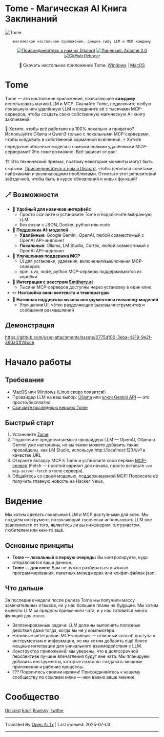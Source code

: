 # Tome - Магическая AI Книга Заклинаний

<img src="https://raw.githubusercontent.com/runebookai/tome/main/static/images/repo-header.png" alt="Tome" />

<p align="center">
    <code>магическое настольное приложение, дающее силу LLM и MCP каждому</code>
</p>

<p align="center">
    <a href="https://discord.gg/9CH6us29YA" target="_blank"><img src="https://img.shields.io/discord/1365100902561742868?logo=discord&logoColor=fff&label=Join%20Us!&color=9D7CD8" alt="Присоединяйтесь к нам на Discord" /></a>
    <a href="https://opensource.org/licenses/Apache-2.0" target="_blank"><img src="https://img.shields.io/badge/License-Apache_2.0-blue.svg" alt="Лицензия: Apache 2.0" /></a>
    <a href="https://github.com/runebookai/tome/releases" target="_blank"><img src="https://img.shields.io/github/v/release/runebookai/tome" alt="GitHub Release" /></a>
</p>

<p align="center">
    🔮 Скачать настольное приложение Tome: <a href="https://github.com/runebookai/tome/releases/download/0.6.0/Tome_0.6.0_x64-setup.exe">Windows</a> | <a href="https://github.com/runebookai/tome/releases/download/0.6.0/Tome_0.6.0_aarch64.dmg">MacOS</a>
</p>

# Tome

Tome — это настольное приложение, позволяющее **каждому** использовать магию LLM и MCP. Скачайте Tome, подключите любую локальную или удалённую LLM и соедините её с тысячами MCP-серверов, чтобы создать свою собственную магическую AI-книгу заклинаний.

🫥 Хотите, чтобы всё работало на 100% локально и приватно? Используйте Ollama и Qwen3 только с локальными MCP-серверами, чтобы колдовать в собственной карманной вселенной. ⚡ Хотите передовые облачные модели с самыми новыми удалёнными MCP-серверами? Это тоже возможно. Всё зависит от вас!

🏗️ Это технический превью, поэтому некоторые моменты могут быть сырыми. [Присоединяйтесь к нам в Discord](https://discord.gg/9CH6us29YA), чтобы делиться советами, лайфхаками и возникающими проблемами. Отметьте этот репозиторий звёздочкой, чтобы быть в курсе обновлений и новых функций!

## 🪄 Возможности

- 🧙 **Удобный для новичков интерфейс**
  - Просто скачайте и установите Tome и подключите выбранную LLM
  - Без возни с JSON, Docker, python или node
- 🤖 **Поддержка AI-моделей**
  - **Удалённые**: Google Gemini, OpenAI, любой совместимый с OpenAI API-эндпоинт
  - **Локальные**: Ollama, LM Studio, Cortex, любой совместимый с OpenAI API-эндпоинт
- 🔮 **Улучшенная поддержка MCP**
  - UI для установки, удаления, включения/выключения MCP-серверов
  - npm, uvx, node, python MCP-серверы поддерживаются из коробки
- 🏪 **Интеграция с реестром [Smithery.ai](https://smithery.ai)**
  - Тысячи MCP-серверов доступны через установку в один клик
- ✏️ **Настройка окон контекста и температуры**
- 🧰 **Нативная поддержка вызова инструментов и reasoning-моделей**
  - Улучшения UI, чётко разделяющие вызовы инструментов и сообщения размышлений

## Демонстрация

https://github.com/user-attachments/assets/0775d100-3eba-4219-9e2f-360a01f28cce

# Начало работы

## Требования

- MacOS или Windows (Linux скоро появится!)
- Провайдер LLM на ваш выбор: [Ollama](https://ollama.com/) или [ключ Gemini API](https://aistudio.google.com/app/apikey) — это просто/бесплатно
- [Скачайте последнюю версию Tome](https://github.com/runebookai/tome/releases)

## Быстрый старт

1. Установите [Tome](https://github.com/runebookai/tome/releases)
2. Подключите предпочитаемого провайдера LLM — OpenAI, Ollama и Gemini уже настроены, но вы также можете добавить такие провайдеры, как LM Studio, используя http://localhost:1234/v1 в качестве URL
3. Откройте вкладку MCP в Tome и установите свой первый [MCP-сервер](https://github.com/modelcontextprotocol/servers) (Fetch — простой вариант для начала, просто вставьте `uvx mcp-server-fetch` в поле сервера).
4. Общайтесь со своей моделью, поддерживаемой MCP! Попросите её получить главную новость на Hacker News.

# Видение

Мы хотим сделать локальные LLM и MCP доступными для всех. Мы создаём инструмент, позволяющий творчески использовать LLM вне зависимости от того,
являетесь ли вы инженером, энтузиастом, любителем или кем-то ещё.

## Основные принципы

- **Tome — локальный в первую очередь:** Вы контролируете, куда отправляются ваши данные.
- **Tome — для всех:** Вам не нужно разбираться в языках программирования, пакетных менеджерах или конфиг-файлах json.

## Что дальше

За последние недели после релиза Tome мы получили массу замечательных отзывов, но у нас большие планы на будущее. Мы хотим вывести LLM за пределы привычного чата, и у нас готовится много функций для этого.

- Запланированные задачи: LLM должны выполнять полезные действия даже тогда, когда вы не у компьютера.
- Нативные интеграции: MCP-серверы — отличный способ доступа к инструментам и информации, но мы хотим добавить ещё более мощные интеграции для уникального взаимодействия с LLM.
- Конструктор приложений: мы уверены, что в долгосрочной перспективе лучшие впечатления будут вне чата. Мы планируем добавить инструменты, которые позволят создавать мощные приложения и рабочие процессы.
- ??? Поделитесь своими идеями! Присоединяйтесь к нашему сообществу по ссылкам ниже — нам важно ваше мнение.

# Сообщество

[Discord](https://discord.gg/9CH6us29YA) [Блог](https://blog.runebook.ai) [Bluesky](https://bsky.app/profile/gettome.app) [Twitter](https://twitter.com/get_tome) 


---

Tranlated By [Open Ai Tx](https://github.com/OpenAiTx/OpenAiTx) | Last indexed: 2025-07-03

---